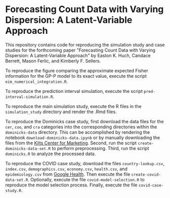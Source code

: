 # Forecasting Count Data with Varying Dispersion: A Latent-Variable Approach

This repository contains code for reproducing the simulation study and case studies for the forthcoming paper "Forecasting Count Data with Varying Dispersion: A Latent-Variable Approach" by Easton K. Huch, Candace Berrett, Mason Ferlic, and Kimberly F. Sellers.

To reproduce the figure comparing the approximate expected Fisher information for the GP-P model to its exact value, execute the script `eim_numerical_integration.R`.

To reproduce the prediction interval simulation, execute the script `pred-interval-simulation.R`.

To reproduce the main simulation study, execute the R files in the `simulation_study` directory and render the .Rmd files.

To reproduce the Dominicks case study, first download the data files for the `cer`, `coo`, and `cra` categories into the corresponding directories within the `dominicks-data` directory.
This can be accomplished by rendering the notebook `download-dominicks-data.ipynb` or by manually downloading the files from the [Kilts Center for Marketing](https://www.chicagobooth.edu/research/kilts/research-data/dominicks).
Second, run the script `create-dominicks-data-set.R` to perform preprocessing.
Third, run the script `dominicks.R` to analyze the processed data.

To reproduce the COVID case study, download the files `country-lookup.csv`, `index.csv`, `demographics.csv`, `economy.csv`, `health.csv`, and `epidemiology.csv` from [Google Health](https://health.google.com/covid-19/open-data/raw-data).
Then execute the file `create-covid-data-set.R`.
Optionally, execute the file `covid-model-selection.R` to reproduce the model selection process.
Finally, execute the file `covid-case-study.R`.